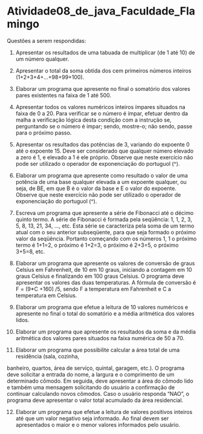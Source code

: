 # Atividade08_de_java_Faculdade_Flamingo



Questões a serem respondidas:

1) Apresentar os resultados de uma tabuada de multiplicar (de 1 até 10) de um número qualquer.

2) Apresentar o total da soma obtida dos cem primeiros números inteiros (1+2+3+4+...+98+99+100).

3) Elaborar um programa que apresente no final o somatório dos valores pares existentes na faixa de 1 até 500.

4) Apresentar todos os valores numéricos inteiros ímpares situados na faixa de 0 a 20. Para verificar se o número é ímpar, efetuar dentro da malha a verificação lógica desta condição com a instrução se, perguntando se o número é ímpar; sendo, mostre-o; não sendo, passe para o próximo passo.

5) Apresentar os resultados das potências de 3, variando do expoente 0 até o expoente 15. Deve ser considerado que qualquer número elevado a zero é 1, e elevado a 1 é ele próprio. Observe que neste exercício não pode ser utilizado o operador de exponenciação do portuguol (^).

6) Elaborar um programa que apresente como resultado o valor de uma potência de uma base
qualquer elevada a um expoente qualquer, ou seja, de BE, em que B é o valor da base e E o valor do expoente. Observe que neste exercício não pode ser utilizado o operador de exponenciação do portuguol (^).

7) Escreva um programa que apresente a série de Fibonacci até o décimo quinto termo. A série de Fibonacci é formada pela seqüência: 1, 1, 2, 3, 5, 8, 13, 21, 34, ..., etc. Esta série se caracteriza pela soma de um termo atual com o seu anterior subseqüente, para que seja formado o próximo valor da seqüência. Portanto começando com os números 1, 1 o próximo termo é 1+1=2, o próximo é 1+2=3, o próximo é 2+3=5, o próximo 3+5=8, etc.

8) Elaborar um programa que apresente os valores de conversão de graus Celsius em Fahrenheit, de 10 em 10 graus, iniciando a contagem em 10 graus Celsius e finalizando em 100 graus Celsius. O programa deve apresentar os valores das duas temperaturas. A fórmula de conversão é F = (9*C +160) /5, sendo F a temperatura em Fahrenheit e C a temperatura em Celsius.

9) Elaborar um programa que efetue a leitura de 10 valores numéricos e apresente no final o total do somatório e a média aritmética dos valores lidos.

10) Elaborar um programa que apresente os resultados da soma e da média aritmética dos valores pares situados na faixa numérica de 50 a 70.

11) Elaborar um programa que possibilite calcular a área total de uma residência (sala, cozinha,

banheiro, quartos, área de serviço, quintal, garagem, etc.). O programa deve solicitar a entrada do nome, a largura e o comprimento de um determinado cômodo. Em seguida, deve apresentar a área do cômodo lido e também uma mensagem solicitando do usuário a confirmação de continuar calculando novos cômodos. Caso o usuário responda “NAO”, o programa deve apresentar o valor total acumulado da área residencial.

12) Elaborar um programa que efetue a leitura de valores positivos inteiros até que um valor negativo seja informado. Ao final devem ser apresentados o maior e o menor valores informados pelo usuário.
